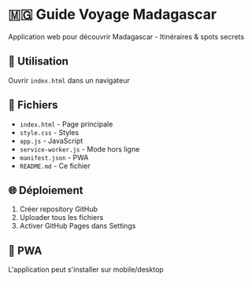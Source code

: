 # 🇲🇬 Guide Voyage Madagascar

Application web pour découvrir Madagascar - Itinéraires & spots secrets

## 🚀 Utilisation

Ouvrir `index.html` dans un navigateur

## 📁 Fichiers

- `index.html` - Page principale
- `style.css` - Styles
- `app.js` - JavaScript
- `service-worker.js` - Mode hors ligne
- `manifest.json` - PWA
- `README.md` - Ce fichier

## 🌐 Déploiement

1. Créer repository GitHub
2. Uploader tous les fichiers
3. Activer GitHub Pages dans Settings

## 📱 PWA

L'application peut s'installer sur mobile/desktop
